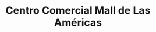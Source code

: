 ---
title: "Centro Comercial Mall de Las Américas"
url: /punto-fijo/centro-comercial-mall-de-las-americas/
shop: Einkaufszentrum
---